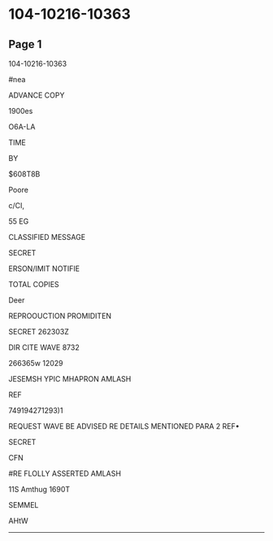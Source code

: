 # 104-10216-10363

## Page 1

104-10216-10363

#nea

ADVANCE COPY

1900es

O6A-LA

TIME

BY

$608T8B

Poore

c/CI,

55 EG

CLASSIFIED MESSAGE

SECRET

ERSON/IMIT NOTIFIE

TOTAL COPIES

Deer

REPROOUCTION PROMIDITEN

SECRET 262303Z

DIR CITE WAVE 8732

266365w 12029

JESEMSH YPIC MHAPRON AMLASH

REF

749194271293)1

REQUEST WAVE BE ADVISED RE DETAILS MENTIONED PARA 2 REF•

SECRET

CFN

#RE FLOLLY ASSERTED AMLASH

11S Amthug 1690T

SEMMEL

AHtW

---

